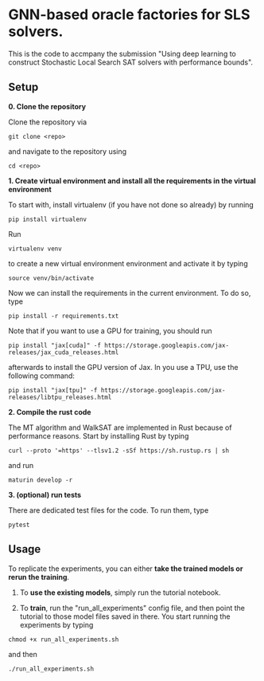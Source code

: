 # GNN-based oracle factories for SLS solvers.

This is the code to accmpany the submission "Using deep learning to construct Stochastic Local Search SAT solvers with performance bounds". 

## Setup
**0. Clone the repository**

Clone the repository via

`
git clone <repo>
`

and navigate to the repository using

`
cd <repo>
`

**1. Create virtual environment and install all the requirements in the virtual environment**

To start with, install virtualenv (if you have not done so already) by running

`
pip install virtualenv
`

Run

`
virtualenv venv
`

to create a new virtual environment environment and activate it by typing

`
source venv/bin/activate
`

Now we can install the requirements in the current environment. To do so, type

`
pip install -r requirements.txt
`

Note that if you want to use a GPU for training, you should run

`
pip install "jax[cuda]" -f https://storage.googleapis.com/jax-releases/jax_cuda_releases.html
`

afterwards to install the GPU version of Jax. In you use a TPU, use the following command:

`
pip install "jax[tpu]" -f https://storage.googleapis.com/jax-releases/libtpu_releases.html
`


**2. Compile the rust code**

The MT algorithm and WalkSAT are implemented in Rust because of performance reasons. Start by installing Rust by typing

`
curl --proto '=https' --tlsv1.2 -sSf https://sh.rustup.rs | sh
`

and run

`
maturin develop -r
`

**3. (optional) run tests**

There are dedicated test files for the code. To run them, type

`
pytest
`

## Usage

To replicate the experiments, you can either **take the trained models or rerun the training**. 

1. To **use the existing models**, simply run the tutorial notebook. 

2. To **train**, run the "run_all_experiments" config file, and then point the tutorial to those model files saved in there. You start running the experiments by typing 

`
 chmod +x run_all_experiments.sh 
`

and then

`
./run_all_experiments.sh 
`
